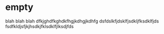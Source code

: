 # empty
blah blah blah
dfkjghdfkghdkfhgjkdhgjkdhfg
dsfdslkfjdsklfjsdkljfksdklfjds
fsdfkldjsfjkjhsdkjfklsdklfjlksdjfds
